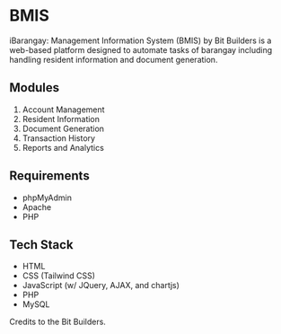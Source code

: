 # **BMIS**
iBarangay: Management Information System (BMIS) by Bit Builders is a web-based platform designed to automate tasks of barangay including handling resident information and document generation. 

## **Modules**
1. Account Management 
2. Resident Information
3. Document Generation
4. Transaction History
5. Reports and Analytics 

## **Requirements**
- phpMyAdmin
- Apache
- PHP

## **Tech Stack**
- HTML 
- CSS (Tailwind CSS)
- JavaScript (w/ JQuery, AJAX, and chartjs)
- PHP
- MySQL

 Credits to the Bit Builders. 
